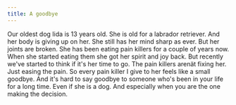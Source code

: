 ```yaml
---
title: A goodbye
---
```


Our oldest dog Iida is 13 years old. She is old for a labrador retriever. And her body is giving up on her. She still has her mind sharp as ever. But her joints are broken. She has been eating pain killers for a couple of years now. When she started eating them she got her spirit and joy back. But recently we've started to think if it's her time to go. The pain killers arenät fixing her. Just easing the pain. So every pain killer I give to her feels like a small goodbye. And it's hard to say goodbye to someone who's been in your life for a long time. Even if she is a dog. And especially when you are the one making the decision. 